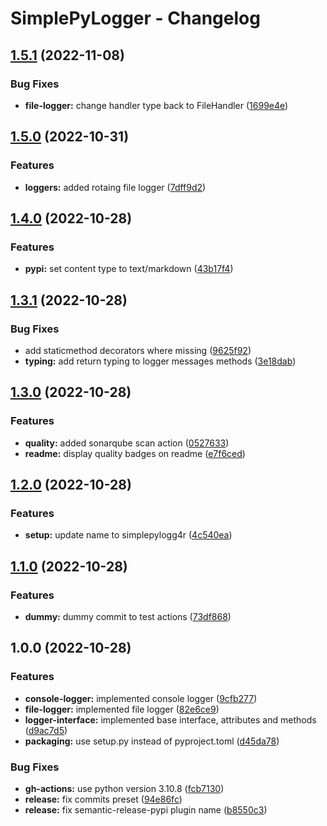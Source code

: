 # SimplePyLogger - Changelog

## [1.5.1](https://github.com/M4RC0Sx/SimplePyLogger/compare/v1.5.0...v1.5.1) (2022-11-08)


### Bug Fixes

* **file-logger:** change handler type back to FileHandler ([1699e4e](https://github.com/M4RC0Sx/SimplePyLogger/commit/1699e4ee7c5bc1e98518697a04742bd248d77a11))

## [1.5.0](https://github.com/M4RC0Sx/SimplePyLogger/compare/v1.4.0...v1.5.0) (2022-10-31)


### Features

* **loggers:** added rotaing file logger ([7dff9d2](https://github.com/M4RC0Sx/SimplePyLogger/commit/7dff9d265c2e900b7853bacc69117f6540e2a650))

## [1.4.0](https://github.com/M4RC0Sx/SimplePyLogger/compare/v1.3.1...v1.4.0) (2022-10-28)


### Features

* **pypi:** set content type to text/markdown ([43b17f4](https://github.com/M4RC0Sx/SimplePyLogger/commit/43b17f4e11cbca44ccf87d7337534f7c27545ccf))

## [1.3.1](https://github.com/M4RC0Sx/SimplePyLogger/compare/v1.3.0...v1.3.1) (2022-10-28)


### Bug Fixes

* add staticmethod decorators where missing ([9625f92](https://github.com/M4RC0Sx/SimplePyLogger/commit/9625f92cc69f2e53e372d286c5137278689e36b8))
* **typing:** add return typing to logger messages methods ([3e18dab](https://github.com/M4RC0Sx/SimplePyLogger/commit/3e18dabafdc4f0e5cadb266fa3383acc2b6aa336))

## [1.3.0](https://github.com/M4RC0Sx/SimplePyLogger/compare/v1.2.0...v1.3.0) (2022-10-28)


### Features

* **quality:** added sonarqube scan action ([0527633](https://github.com/M4RC0Sx/SimplePyLogger/commit/052763342708d78acbbc48e39afebd01eecfc2f5))
* **readme:** display  quality badges on readme ([e7f6ced](https://github.com/M4RC0Sx/SimplePyLogger/commit/e7f6cedcf849a12e98a458ede7f91ccba5435483))

## [1.2.0](https://github.com/M4RC0Sx/SimplePyLogger/compare/v1.1.0...v1.2.0) (2022-10-28)


### Features

* **setup:** update name to simplepylogg4r ([4c540ea](https://github.com/M4RC0Sx/SimplePyLogger/commit/4c540ea2ca224a378660adec3ffa168cc11f6165))

## [1.1.0](https://github.com/M4RC0Sx/SimplePyLogger/compare/v1.0.0...v1.1.0) (2022-10-28)


### Features

* **dummy:** dummy commit to test actions ([73df868](https://github.com/M4RC0Sx/SimplePyLogger/commit/73df868bd7cac92c70a58fc540bef4f8c84a5c3a))

## 1.0.0 (2022-10-28)


### Features

* **console-logger:** implemented console logger ([9cfb277](https://github.com/M4RC0Sx/SimplePyLogger/commit/9cfb277f608c62478ad2316caffaf5d3ecd46455))
* **file-logger:** implemented file logger ([82e6ce9](https://github.com/M4RC0Sx/SimplePyLogger/commit/82e6ce988f938cb3c483c7f629dde438d4d04657))
* **logger-interface:** implemented base interface, attributes and methods ([d9ac7d5](https://github.com/M4RC0Sx/SimplePyLogger/commit/d9ac7d56262bc168567c8cb699a9e7dd2a2fe81c))
* **packaging:** use setup.py instead of pyproject.toml ([d45da78](https://github.com/M4RC0Sx/SimplePyLogger/commit/d45da7832d8ad7a9990b4b47cb79ecab8e6e9ae5))


### Bug Fixes

* **gh-actions:** use python version 3.10.8 ([fcb7130](https://github.com/M4RC0Sx/SimplePyLogger/commit/fcb71308203896e6f0c73b4a05d7fd47a2d3888e))
* **release:** fix commits preset ([94e86fc](https://github.com/M4RC0Sx/SimplePyLogger/commit/94e86fccd32928c05b7bbb363855891791faf397))
* **release:** fix semantic-release-pypi plugin name ([b8550c3](https://github.com/M4RC0Sx/SimplePyLogger/commit/b8550c3ca477a685802fe318ac992f81f5b42252))
